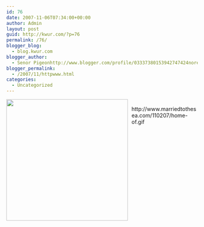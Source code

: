 ```yaml
---
id: 76
date: 2007-11-06T07:34:00+00:00
author: Admin
layout: post
guid: http://kwur.com/?p=76
permalink: /76/
blogger_blog:
  - blog.kwur.com
blogger_author:
  - Senor Pigeonhttp://www.blogger.com/profile/03337380153942747424noreply@blogger.com
blogger_permalink:
  - /2007/11/httpwww.html
categories:
  - Uncategorized
---
```

<div class="pf-content">
  <p>
    <a onblur="try {parent.deselectBloggerImageGracefully();} catch(e) {}" href="http://www.marriedtothesea.com/110207/home-of.gif"><img style="margin: 0pt 10px 10px 0pt; float: left; cursor: pointer; width: 320px;" src="http://www.marriedtothesea.com/110207/home-of.gif" alt="" border="0" /></a><br />http://www.marriedtothesea.com/110207/home-of.gif
  </p>
</div>